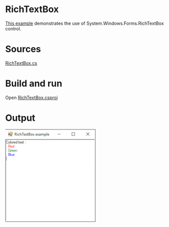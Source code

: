 # RichTextBox

[This example](.) demonstrates the use of System.Windows.Forms.RichTextBox control.

# Sources

[RichTextBox.cs](RichTextBox.cs)

# Build and run

Open [RichTextBox.csproj](RichTextBox.csproj)

# Output

![Screenshot](../../docs/Pictures/Forms/RichTextBox.png)

